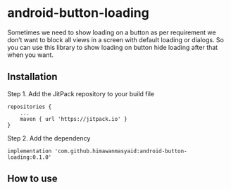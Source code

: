 # android-button-loading
Sometimes we need to show loading on a button as per requirement we don’t want to block all views in a screen with default loading or dialogs. So you can use this library to show loading on button hide loading after that when you want.


## Installation

Step 1. Add the JitPack repository to your build file

	repositories {
		...
		maven { url 'https://jitpack.io' }
	}

Step 2. Add the dependency

	implementation 'com.github.himawanmasyaid:android-button-loading:0.1.0'
    
## How to use
